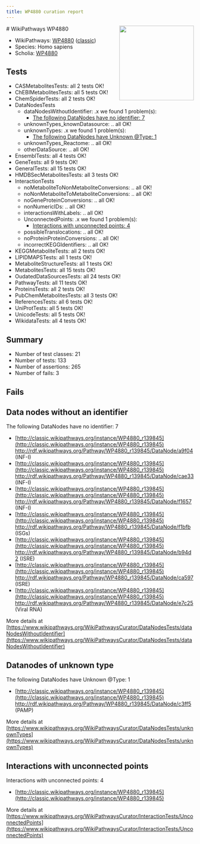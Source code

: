 ```yaml
---
title: WP4880 curation report
---
```


<img style="float: right; width: 200px" src="https://upload.wikimedia.org/wikipedia/commons/thumb/8/83/Wplogo_with_text_500.png/640px-Wplogo_with_text_500.png" />
# WikiPathways WP4880

* WikiPathways: [WP4880](https://wikipathways.org/pathways/WP4880) ([classic](https://classic.wikipathways.org/instance/WP4880))
* Species: Homo sapiens
* Scholia: [WP4880](https://scholia.toolforge.org/wikipathways/WP4880)
## Tests
* CASMetabolitesTests: all 2 tests OK!
* ChEBIMetabolitesTests: all 5 tests OK!
* ChemSpiderTests: all 2 tests OK!
* DataNodesTests
    * dataNodesWithoutIdentifier: .x we found 1 problem(s):
        * [The following DataNodes have no identifier: 7](#d2d32fa6)
    * unknownTypes_knownDatasource: .. all OK!
    * unknownTypes: .x we found 1 problem(s):
        * [The following DataNodes have Unknown @Type: 1](#839973df)
    * unknownTypes_Reactome: .. all OK!
    * otherDataSource: .. all OK!
* EnsemblTests: all 4 tests OK!
* GeneTests: all 9 tests OK!
* GeneralTests: all 15 tests OK!
* HMDBSecMetabolitesTests: all 3 tests OK!
* InteractionTests
    * noMetaboliteToNonMetaboliteConversions: .. all OK!
    * noNonMetaboliteToMetaboliteConversions: .. all OK!
    * noGeneProteinConversions: .. all OK!
    * nonNumericIDs: .. all OK!
    * interactionsWithLabels: .. all OK!
    * UnconnectedPoints: .x we found 1 problem(s):
        * [Interactions with unconnected points: 4](#35a61adc)
    * possibleTranslocations: .. all OK!
    * noProteinProteinConversions: .. all OK!
    * incorrectKEGGIdentifiers: .. all OK!
* KEGGMetaboliteTests: all 2 tests OK!
* LIPIDMAPSTests: all 1 tests OK!
* MetaboliteStructureTests: all 1 tests OK!
* MetabolitesTests: all 15 tests OK!
* OudatedDataSourcesTests: all 24 tests OK!
* PathwayTests: all 11 tests OK!
* ProteinsTests: all 2 tests OK!
* PubChemMetabolitesTests: all 3 tests OK!
* ReferencesTests: all 6 tests OK!
* UniProtTests: all 5 tests OK!
* UnicodeTests: all 5 tests OK!
* WikidataTests: all 4 tests OK!


## Summary

* Number of test classes: 21
* Number of tests: 133
* Number of assertions: 265
* Number of fails: 3

## Fails

<a name="d2d32fa6" />

## Data nodes without an identifier

The following DataNodes have no identifier: 7

* [http://classic.wikipathways.org/instance/WP4880_r139845](http://classic.wikipathways.org/instance/WP4880_r139845) http://rdf.wikipathways.org/Pathway/WP4880_r139845/DataNode/a9f04 (INF-I)
* [http://classic.wikipathways.org/instance/WP4880_r139845](http://classic.wikipathways.org/instance/WP4880_r139845) http://rdf.wikipathways.org/Pathway/WP4880_r139845/DataNode/cae33 (INF-I)
* [http://classic.wikipathways.org/instance/WP4880_r139845](http://classic.wikipathways.org/instance/WP4880_r139845) http://rdf.wikipathways.org/Pathway/WP4880_r139845/DataNode/f1657 (INF-I)
* [http://classic.wikipathways.org/instance/WP4880_r139845](http://classic.wikipathways.org/instance/WP4880_r139845) http://rdf.wikipathways.org/Pathway/WP4880_r139845/DataNode/f1bfb (ISGs)
* [http://classic.wikipathways.org/instance/WP4880_r139845](http://classic.wikipathways.org/instance/WP4880_r139845) http://rdf.wikipathways.org/Pathway/WP4880_r139845/DataNode/b94d2 (ISRE)
* [http://classic.wikipathways.org/instance/WP4880_r139845](http://classic.wikipathways.org/instance/WP4880_r139845) http://rdf.wikipathways.org/Pathway/WP4880_r139845/DataNode/ca597 (ISRE)
* [http://classic.wikipathways.org/instance/WP4880_r139845](http://classic.wikipathways.org/instance/WP4880_r139845) http://rdf.wikipathways.org/Pathway/WP4880_r139845/DataNode/e7c25 (Viral
RNA)


More details at [https://www.wikipathways.org/WikiPathwaysCurator/DataNodesTests/dataNodesWithoutIdentifier](https://www.wikipathways.org/WikiPathwaysCurator/DataNodesTests/dataNodesWithoutIdentifier)

<a name="839973df" />

## Datanodes of unknown type

The following DataNodes have Unknown @Type: 1

* [http://classic.wikipathways.org/instance/WP4880_r139845](http://classic.wikipathways.org/instance/WP4880_r139845) http://rdf.wikipathways.org/Pathway/WP4880_r139845/DataNode/c3ff5 (PAMP)


More details at [https://www.wikipathways.org/WikiPathwaysCurator/DataNodesTests/unknownTypes](https://www.wikipathways.org/WikiPathwaysCurator/DataNodesTests/unknownTypes)

<a name="35a61adc" />

## Interactions with unconnected points

Interactions with unconnected points: 4

* [http://classic.wikipathways.org/instance/WP4880_r139845](http://classic.wikipathways.org/instance/WP4880_r139845)


More details at [https://www.wikipathways.org/WikiPathwaysCurator/InteractionTests/UnconnectedPoints](https://www.wikipathways.org/WikiPathwaysCurator/InteractionTests/UnconnectedPoints)

